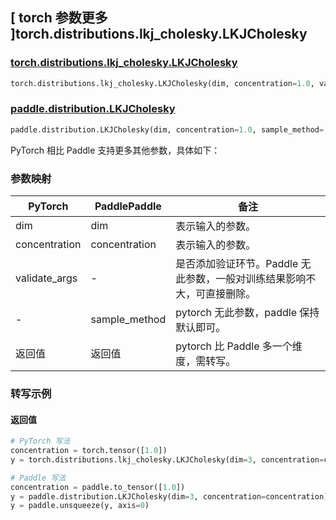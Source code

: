 ## [ torch 参数更多 ]torch.distributions.lkj_cholesky.LKJCholesky

### [torch.distributions.lkj_cholesky.LKJCholesky](https://pytorch.org/docs/stable/distributions.html#torch.distributions.lkj_cholesky.LKJCholesky)

```python
torch.distributions.lkj_cholesky.LKJCholesky(dim, concentration=1.0, validate_args=None)
```

### [paddle.distribution.LKJCholesky](https://www.paddlepaddle.org.cn/documentation/docs/zh/api/paddle/distribution/LKJCholesky_cn.html)

```python
paddle.distribution.LKJCholesky(dim, concentration=1.0, sample_method='onion')
```

PyTorch 相比 Paddle 支持更多其他参数，具体如下：

### 参数映射


| PyTorch       | PaddlePaddle  | 备注                                                                    |
| ------------- | ------------- | ----------------------------------------------------------------------- |
| dim           | dim           | 表示输入的参数。                                                        |
| concentration | concentration | 表示输入的参数。                                                        |
| validate_args | -             | 是否添加验证环节。Paddle 无此参数，一般对训练结果影响不大，可直接删除。 |
| -             | sample_method | pytorch 无此参数，paddle 保持默认即可。                                 |
| 返回值          | 返回值          | pytorch 比 Paddle 多一个维度，需转写。                                  |

### 转写示例

#### 返回值

```python
# PyTorch 写法
concentration = torch.tensor([1.0])
y = torch.distributions.lkj_cholesky.LKJCholesky(dim=3, concentration=concentration).sample()

# Paddle 写法
concentration = paddle.to_tensor([1.0])
y = paddle.distribution.LKJCholesky(dim=3, concentration=concentration).sample()
y = paddle.unsqueeze(y, axis=0)
```
